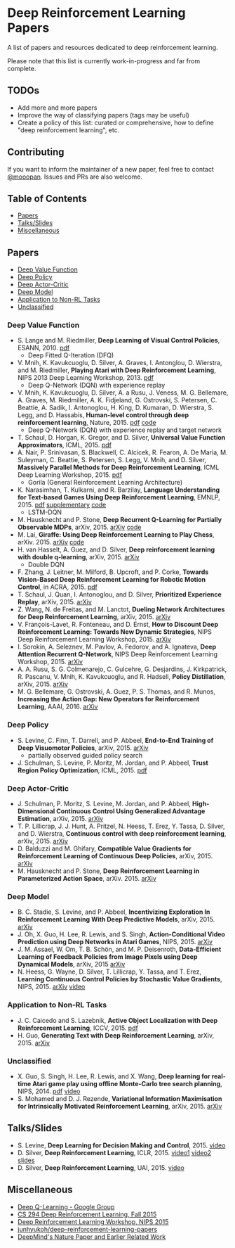 # Deep Reinforcement Learning Papers

A list of papers and resources dedicated to deep reinforcement learning.

Please note that this list is currently work-in-progress and far from complete.

## TODOs

 - Add more and more papers
 - Improve the way of classifying papers (tags may be useful)
 - Create a policy of this list: curated or comprehensive, how to define "deep reinforcement learning", etc.

## Contributing

If you want to inform the maintainer of a new paper, feel free to contact [@mooopan](https://twitter.com/mooopan). Issues and PRs are also welcome.

## Table of Contents

 - [Papers](#papers)
 - [Talks/Slides](#talksslides)
 - [Miscellaneous](#miscellaneous)

## Papers

 - [Deep Value Function](#deep-value-function)
 - [Deep Policy](#deep-policy)
 - [Deep Actor-Critic](#deep-actor-critic)
 - [Deep Model](#deep-model)
 - [Application to Non-RL Tasks](#application-to-non-rl-tasks)
 - [Unclassified](#unclassified)

### Deep Value Function

 - S. Lange and M. Riedmiller, **Deep Learning of Visual Control Policies**, ESANN, 2010. [pdf](https://www.elen.ucl.ac.be/Proceedings/esann/esannpdf/es2010-87.pdf)
   - Deep Fitted Q-Iteration (DFQ)
 - V. Mnih, K. Kavukcuoglu, D. Silver, A. Graves, I. Antonglou, D. Wierstra, and M. Riedmiller, **Playing Atari with Deep Reinforcement Learning**, NIPS 2013 Deep Learning Workshop, 2013. [pdf](https://www.cs.toronto.edu/~vmnih/docs/dqn.pdf)
   - Deep Q-Network (DQN) with experience replay
 - V. Mnih, K. Kavukcuoglu, D. Silver, A. a Rusu, J. Veness, M. G. Bellemare, A. Graves, M. Riedmiller, A. K. Fidjeland, G. Ostrovski, S. Petersen, C. Beattie, A. Sadik, I. Antonoglou, H. King, D. Kumaran, D. Wierstra, S. Legg, and D. Hassabis, **Human-level control through deep reinforcement learning**, Nature, 2015. [pdf](http://home.uchicago.edu/~arij/journalclub/papers/2015_Mnih_et_al.pdf) [code](https://sites.google.com/a/deepmind.com/dqn/)
   - Deep Q-Network (DQN) with experience replay and target network
 - T. Schaul, D. Horgan, K. Gregor, and D. Silver, **Universal Value Function Approximators**, ICML, 2015. [pdf](http://schaul.site44.com/publications/uvfa.pdf)
 - A. Nair, P. Srinivasan, S. Blackwell, C. Alcicek, R. Fearon, A. De Maria, M. Suleyman, C. Beattie, S. Petersen, S. Legg, V. Mnih, and D. Silver, **Massively Parallel Methods for Deep Reinforcement Learning**, ICML Deep Learning Workshop, 2015. [pdf](http://www0.cs.ucl.ac.uk/staff/d.silver/web/Publications_files/gorila.pdf)
   - Gorila (General Reinforcement Learning Architecture)
 - K. Narasimhan, T. Kulkarni, and R. Barzilay, **Language Understanding for Text-based Games Using Deep Reinforcement Learning**, EMNLP, 2015. [pdf](http://people.csail.mit.edu/karthikn/pdfs/mud-play15.pdf) [supplementary](http://people.csail.mit.edu/karthikn/pdfs/mud-supp.pdf) [code](http://people.csail.mit.edu/karthikn/mud-play/)
   - LSTM-DQN
 - M. Hausknecht and P. Stone, **Deep Recurrent Q-Learning for Partially Observable MDPs**, arXiv, 2015. [arXiv](http://arxiv.org/abs/1507.06527) [code](https://github.com/mhauskn/dqn/tree/recurrent)
 - M. Lai, **Giraffe: Using Deep Reinforcement Learning to Play Chess**, arXiv. 2015. [arXiv](http://arxiv.org/abs/1509.01549) [code](https://bitbucket.org/waterreaction/giraffe)
 - H. van Hasselt, A. Guez, and D. Silver, **Deep reinforcement learning with double q-learning**, arXiv, 2015. [arXiv](http://arxiv.org/abs/1509.06461)
   - Double DQN
 - F. Zhang, J. Leitner, M. Milford, B. Upcroft, and P. Corke, **Towards Vision-Based Deep Reinforcement Learning for Robotic Motion Control**, in ACRA, 2015. [pdf](http://juxi.net/papers/others/zhang2015acra-submission.pdf)
 - T. Schaul, J. Quan, I. Antonoglou, and D. Silver, **Prioritized Experience Replay**, arXiv, 2015. [arXiv](http://arxiv.org/abs/1511.05952)
 - Z. Wang, N. de Freitas, and M. Lanctot, **Dueling Network Architectures for Deep Reinforcement Learning**, arXiv, 2015. [arXiv](http://arxiv.org/abs/1511.06581)
 - V. François-Lavet, R. Fonteneau, and D. Ernst, **How to Discount Deep Reinforcement Learning: Towards New Dynamic Strategies**, NIPS Deep Reinforcement Learning Workshop, 2015. [arXiv](http://arxiv.org/abs/1512.02011)
 - I. Sorokin, A. Seleznev, M. Pavlov, A. Fedorov, and A. Ignateva, **Deep Attention Recurrent Q-Network**, NIPS Deep Reinforcement Learning Workshop, 2015. [arXiv](http://arxiv.org/abs/1512.01693)
 - A. A. Rusu, S. G. Colmenarejo, C. Gulcehre, G. Desjardins, J. Kirkpatrick, R. Pascanu, V. Mnih, K. Kavukcuoglu, and R. Hadsell, **Policy Distillation**, arXiv, 2015. [arXiv](http://arxiv.org/abs/1511.06295)
 - M. G. Bellemare, G. Ostrovski, A. Guez, P. S. Thomas, and R. Munos, **Increasing the Action Gap: New Operators for Reinforcement Learning**, AAAI, 2016. [arXiv](http://arxiv.org/abs/1512.04860)

### Deep Policy

 - S. Levine, C. Finn, T. Darrell, and P. Abbeel, **End-to-End Training of Deep Visuomotor Policies**, arXiv, 2015. [arXiv](http://arxiv.org/abs/1504.00702)
   - partially observed guided policy search
 - J. Schulman, S. Levine, P. Moritz, M. Jordan, and P. Abbeel, **Trust Region Policy Optimization**, ICML, 2015. [pdf](http://jmlr.org/proceedings/papers/v37/schulman15.pdf)

### Deep Actor-Critic

 - J. Schulman, P. Moritz, S. Levine, M. Jordan, and P. Abbeel, **High-Dimensional Continuous Control Using Generalized Advantage Estimation**, arXiv, 2015. [arXiv](http://arxiv.org/abs/1506.02438)
 - T. P. Lillicrap, J. J. Hunt, A. Pritzel, N. Heess, T. Erez, Y. Tassa, D. Silver, and D. Wierstra, **Continuous control with deep reinforcement learning**, arXiv, 2015. [arXiv](http://arxiv.org/abs/1509.02971)
 - D. Balduzzi and M. Ghifary, **Compatible Value Gradients for Reinforcement Learning of Continuous Deep Policies**, arXiv, 2015. [arXiv](http://arxiv.org/abs/1509.03005)
 - M. Hausknecht and P. Stone, **Deep Reinforcement Learning in Parameterized Action Space**, arXiv. 2015. [arXiv](http://arxiv.org/abs/1511.04143)

### Deep Model

 - B. C. Stadie, S. Levine, and P. Abbeel, **Incentivizing Exploration In Reinforcement Learning With Deep Predictive Models**, arXiv, 2015. [arXiv](http://arxiv.org/abs/1507.00814)
 - J. Oh, X. Guo, H. Lee, R. Lewis, and S. Singh, **Action-Conditional Video Prediction using Deep Networks in Atari Games**, NIPS, 2015. [arXiv](http://arxiv.org/abs/1507.08750)
 - J. M. Assael, W. Om, T. B. Schön, and M. P. Deisenroth, **Data-Efficient Learning of Feedback Policies from Image Pixels using Deep Dynamical Models**, arXiv, 2015 [arXiv](http://arxiv.org/abs/1510.02173)
 - N. Heess, G. Wayne, D. Silver, T. Lillicrap, Y. Tassa, and T. Erez, **Learning Continuous Control Policies by Stochastic Value Gradients**, NIPS, 2015. [arXiv](http://arxiv.org/abs/1510.09142) [video](https://www.youtube.com/watch?v=PYdL7bcn_cM)

### Application to Non-RL Tasks

- J. C. Caicedo and S. Lazebnik, **Active Object Localization with Deep Reinforcement Learning**, ICCV, 2015. [pdf](http://web.engr.illinois.edu/~slazebni/publications/iccv15_active.pdf)
- H. Guo, **Generating Text with Deep Reinforcement Learning**, arXiv, 2015. [arXiv](http://arxiv.org/abs/1510.09202)

### Unclassified

 - X. Guo, S. Singh, H. Lee, R. Lewis, and X. Wang, **Deep learning for real-time Atari game play using offline Monte-Carlo tree search planning**, NIPS, 2014. [pdf](http://papers.nips.cc/paper/5421-deep-learning-for-real-time-atari-game-play-using-offline-monte-carlo-tree-search-planning.pdf) [video](https://sites.google.com/site/nips2014atari/)
 - S. Mohamed and D. J. Rezende, **Variational Information Maximisation for Intrinsically Motivated Reinforcement Learning**, arXiv, 2015. [arXiv](http://arxiv.org/abs/1509.08731)

## Talks/Slides

 - S. Levine, **Deep Learning for Decision Making and Control**, 2015. [video](https://www.youtube.com/watch?v=EtMyH_--vnU)
 - D. Silver, **Deep Reinforcement Learning**, ICLR, 2015. [video1](https://www.youtube.com/watch?v=EX1CIVVkWdE) [video2](https://www.youtube.com/watch?v=zXa6UFLQCtg) [slides](http://www.iclr.cc/lib/exe/fetch.php?media=iclr2015:silver-iclr2015.pdf)
 - D. Silver, **Deep Reinforcement Learning**, UAI, 2015. [video](https://www.youtube.com/watch?v=qLaDWKd61Ig)

## Miscellaneous

 - [Deep Q-Learning - Google Group](https://groups.google.com/forum/#!forum/deep-q-learning)
 - [CS 294 Deep Reinforcement Learning, Fall 2015](http://rll.berkeley.edu/deeprlcourse/)
 - [Deep Reinforcement Learning Workshop, NIPS 2015](http://rll.berkeley.edu/deeprlworkshop/)
 - [junhyukoh/deep-reinforcement-learning-papers](https://github.com/junhyukoh/deep-reinforcement-learning-papers)
 - [DeepMind's Nature Paper and Earlier Related Work](http://people.idsia.ch/~juergen/naturedeepmind.html)

